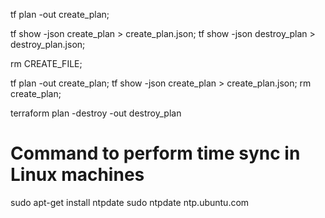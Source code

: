 tf plan -out create_plan;

tf show -json create_plan > create_plan.json;
tf show -json destroy_plan > destroy_plan.json;

rm CREATE_FILE;

tf plan -out create_plan; tf show -json create_plan > create_plan.json; rm create_plan;

terraform plan -destroy -out destroy_plan

# Command to perform time sync in Linux machines
sudo apt-get install ntpdate
sudo ntpdate ntp.ubuntu.com